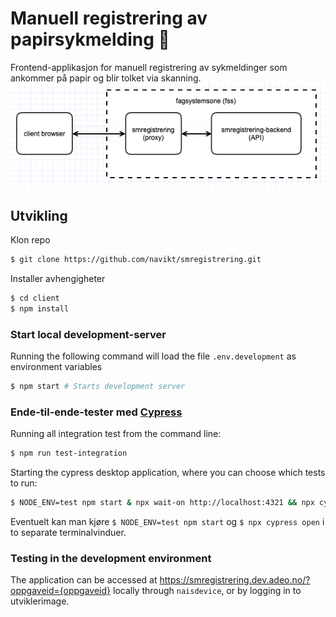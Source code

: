 # Manuell registrering av papirsykmelding 🧾

Frontend-applikasjon for manuell registrering av sykmeldinger som ankommer på papir og blir tolket via skanning.
![software architecture](smregistrering-chart.png)

## Utvikling

Klon repo

```bash
$ git clone https://github.com/navikt/smregistrering.git
```

Installer avhengigheter

```bash
$ cd client
$ npm install
```

### Start local development-server

Running the following command will load the file `.env.development` as environment variables

```bash
$ npm start # Starts development server
```

### Ende-til-ende-tester med [Cypress](https://www.cypress.io)

Running all integration test from the command line:

```bash
$ npm run test-integration
```

Starting the cypress desktop application, where you can choose which tests to run:

```bash
$ NODE_ENV=test npm start & npx wait-on http://localhost:4321 && npx cypress open
```

Eventuelt kan man kjøre `$ NODE_ENV=test npm start` og `$ npx cypress open` i to separate terminalvinduer.

### Testing in the development environment

The application can be accessed at https://smregistrering.dev.adeo.no/?oppgaveid={oppgaveid} locally through `naisdevice`, or by logging in to utviklerimage.
